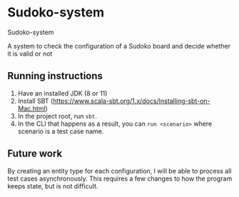 # Sudoko-system
Sudoko-system

A system to check the configuration of a Sudoko board and decide whether it is valid or not

## Running instructions

1. Have an installed JDK (8 or 11)
2. Install SBT (https://www.scala-sbt.org/1.x/docs/Installing-sbt-on-Mac.html)
3. In the project root, run `sbt`.
4. In the CLI that happens as a result, you can `run <scenario>` where scenario is a test case name.


## Future work

By creating an entity type for each configuration, I will be able to process all test cases asynchronously. This requires a few changes to how the program keeps state, but is not difficult.

